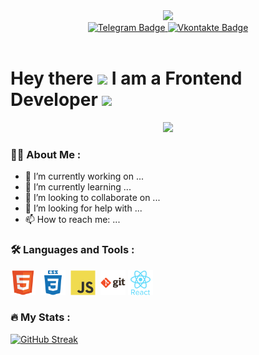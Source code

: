 <div id="header" align="center">
  <img src="https://media.giphy.com/media/v1.Y2lkPTc5MGI3NjExOGI3OWMxMWI1YzBlOWJiZTAyYjJjMjNhMDhkNGRlNmQyODk3ODk1MyZjdD1z/M9gbBd9nbDrOTu1Mqx/giphy.gif" width="100"/>
</div>

<div id="badges" align="center">
  <a href="https://t.me/bekmun_gem">
    <img src="https://img.shields.io/badge/Telegram-blue?style=for-the-badge&logo=telegram&logoColor=white" alt="Telegram Badge"/>
  </a>
  <a href="https://vk.com/feed">
    <img src="https://img.shields.io/badge/Vkontakte-blue?style=for-the-badge&logo=vk&logoColor=white" alt="Vkontakte Badge"/>
  </a>
</div>

<div id="badges" align="center">
	<img id="badges" align="center" src="https://komarev.com/ghpvc/?username=Bekmun&style=flat-square&color=blue" alt=""/>
</div>

<h1>
  Hey there
  <img src="https://media.giphy.com/media/hvRJCLFzcasrR4ia7z/giphy.gif" width="30px"/>
	I am a Frontend Developer <img src="https://media.giphy.com/media/WUlplcMpOCEmTGBtBW/giphy.gif" width="30">
</h1>

<div align="center">
	<img src="https://media.giphy.com/media/qgQUggAC3Pfv687qPC/giphy.gif" width="600"/>
</div>

### :man_technologist: About Me :

- 🔭 I’m currently working on ...
- 🌱 I’m currently learning ...
- 👯 I’m looking to collaborate on ...
- 🤔 I’m looking for help with ...
- 📫 How to reach me: ...

### :hammer_and_wrench: Languages and Tools :
<div>
  <img src="https://github.com/devicons/devicon/blob/master/icons/html5/html5-original.svg" title="HTML5" alt="HTML" width="40" height="40"/>&nbsp;
  <img src="https://github.com/devicons/devicon/blob/master/icons/css3/css3-plain-wordmark.svg"  title="CSS3" alt="CSS" width="40" height="40"/>&nbsp;
  <img src="https://github.com/devicons/devicon/blob/master/icons/javascript/javascript-original.svg" title="JavaScript" alt="JavaScript" width="40" height="40"/>&nbsp;
  <img src="https://github.com/devicons/devicon/blob/master/icons/git/git-original-wordmark.svg" title="Git" **alt="Git" width="40" height="40"/>
  <img src="https://github.com/devicons/devicon/blob/master/icons/react/react-original-wordmark.svg" title="React" alt="React" width="40" height="40"/>&nbsp;
</div>

### :fire: My Stats :
[![GitHub Streak](http://github-readme-streak-stats.herokuapp.com?user=Bekmun&theme=dark&background=000000)](https://git.io/streak-stats)